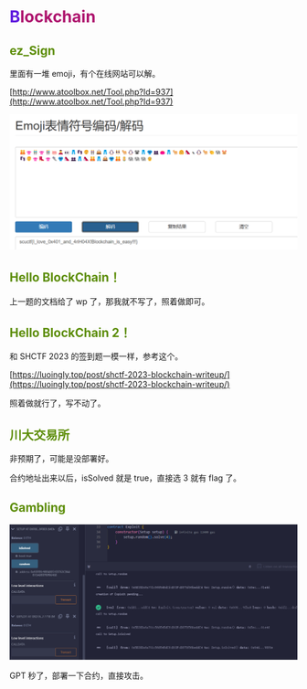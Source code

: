 # <font style="color:#601BDE;">B</font><font style="color:#AE146E;">lockchain</font>
## <font style="color:#5C8D07;">ez_Sign</font>
里面有一堆 emoji，有个在线网站可以解。

[http://www.atoolbox.net/Tool.php?Id=937](http://www.atoolbox.net/Tool.php?Id=937)

![](../../../images/8402e345e7cd958acce9a7cd502854bb.png)



## <font style="color:#5C8D07;">Hello BlockChain！</font>
上一题的文档给了 wp 了，那我就不写了，照着做即可。



## <font style="color:#5C8D07;">Hello BlockChain 2！</font>
和 SHCTF 2023 的签到题一模一样，参考这个。

[https://luoingly.top/post/shctf-2023-blockchain-writeup/](https://luoingly.top/post/shctf-2023-blockchain-writeup/)

照着做就行了，写不动了。

## <font style="color:#5C8D07;">川大交易所</font>
非预期了，可能是没部署好。

合约地址出来以后，isSolved 就是 true，直接选 3 就有 flag 了。

## <font style="color:#5C8D07;">Gambling</font>
![](../../../images/bbb5ed588c20da03cb76edf43a1d6633.png)

GPT 秒了，部署一下合约，直接攻击。

